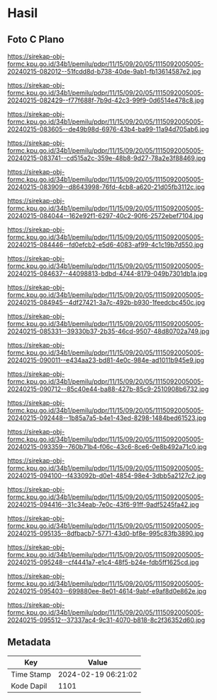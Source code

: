 # Hasil

## Foto C Plano

https://sirekap-obj-formc.kpu.go.id/34b1/pemilu/pdpr/11/15/09/20/05/1115092005005-20240215-082012--51fcdd8d-b738-40de-9ab1-fb13614587e2.jpg

https://sirekap-obj-formc.kpu.go.id/34b1/pemilu/pdpr/11/15/09/20/05/1115092005005-20240215-082429--f77f688f-7b9d-42c3-99f9-0d6514e478c8.jpg

https://sirekap-obj-formc.kpu.go.id/34b1/pemilu/pdpr/11/15/09/20/05/1115092005005-20240215-083605--de49b98d-6976-43b4-ba99-11a94d705ab6.jpg

https://sirekap-obj-formc.kpu.go.id/34b1/pemilu/pdpr/11/15/09/20/05/1115092005005-20240215-083741--cd515a2c-359e-48b8-9d27-78a2e3f88469.jpg

https://sirekap-obj-formc.kpu.go.id/34b1/pemilu/pdpr/11/15/09/20/05/1115092005005-20240215-083909--d8643998-76fd-4cb8-a620-21d05fb3112c.jpg

https://sirekap-obj-formc.kpu.go.id/34b1/pemilu/pdpr/11/15/09/20/05/1115092005005-20240215-084044--162e92f1-6297-40c2-90f6-2572ebef7104.jpg

https://sirekap-obj-formc.kpu.go.id/34b1/pemilu/pdpr/11/15/09/20/05/1115092005005-20240215-084446--fd0efcb2-e5d6-4083-af99-4c1c19b7d550.jpg

https://sirekap-obj-formc.kpu.go.id/34b1/pemilu/pdpr/11/15/09/20/05/1115092005005-20240215-084637--44098813-bdbd-4744-8179-049b7301db1a.jpg

https://sirekap-obj-formc.kpu.go.id/34b1/pemilu/pdpr/11/15/09/20/05/1115092005005-20240215-084945--4df27421-3a7c-492b-b930-1feedcbc450c.jpg

https://sirekap-obj-formc.kpu.go.id/34b1/pemilu/pdpr/11/15/09/20/05/1115092005005-20240215-085331--39330b37-2b35-46cd-9507-48d80702a749.jpg

https://sirekap-obj-formc.kpu.go.id/34b1/pemilu/pdpr/11/15/09/20/05/1115092005005-20240215-090011--e434aa23-bd81-4e0c-984e-ad1011b945e9.jpg

https://sirekap-obj-formc.kpu.go.id/34b1/pemilu/pdpr/11/15/09/20/05/1115092005005-20240215-090712--85c40e44-ba88-427b-85c9-2510908b6732.jpg

https://sirekap-obj-formc.kpu.go.id/34b1/pemilu/pdpr/11/15/09/20/05/1115092005005-20240215-092448--1b85a7a5-b4e1-43ed-8298-1484bed61523.jpg

https://sirekap-obj-formc.kpu.go.id/34b1/pemilu/pdpr/11/15/09/20/05/1115092005005-20240215-093359--760b71b4-f06c-43c6-8ce6-0e8b492a71c0.jpg

https://sirekap-obj-formc.kpu.go.id/34b1/pemilu/pdpr/11/15/09/20/05/1115092005005-20240215-094100--f433092b-d0e1-4854-98e4-3dbb5a2127c2.jpg

https://sirekap-obj-formc.kpu.go.id/34b1/pemilu/pdpr/11/15/09/20/05/1115092005005-20240215-094416--31c34eab-7e0c-43f6-91ff-9adf5245fa42.jpg

https://sirekap-obj-formc.kpu.go.id/34b1/pemilu/pdpr/11/15/09/20/05/1115092005005-20240215-095135--8dfbacb7-5771-43d0-bf8e-995c83fb3890.jpg

https://sirekap-obj-formc.kpu.go.id/34b1/pemilu/pdpr/11/15/09/20/05/1115092005005-20240215-095248--cf4441a7-e1c4-48f5-b24e-fdb5ff1625cd.jpg

https://sirekap-obj-formc.kpu.go.id/34b1/pemilu/pdpr/11/15/09/20/05/1115092005005-20240215-095403--699880ee-8e01-4614-9abf-e9af8d0e862e.jpg

https://sirekap-obj-formc.kpu.go.id/34b1/pemilu/pdpr/11/15/09/20/05/1115092005005-20240215-095512--37337ac4-9c31-4070-b818-8c2f36352d60.jpg


## Metadata

| Key        | Value               |
| ---------- | ------------------- |
| Time Stamp | 2024-02-19 06:21:02 |
| Kode Dapil | 1101                |



